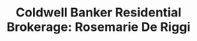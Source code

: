---
title: "Coldwell Banker Residential Brokerage: Rosemarie De Riggi"
url: /wayne/coldwell-banker-residential-brokerage-rosemarie-de-riggi/
shop: pawnbroker
---